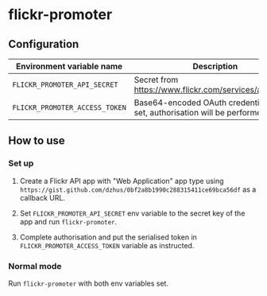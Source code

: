# flickr-promoter

## Configuration

| Environment variable name      | Description                                                                  |
|--------------------------------|------------------------------------------------------------------------------|
| `FLICKR_PROMOTER_API_SECRET`   | Secret from https://www.flickr.com/services/apps/by/...                      |
| `FLICKR_PROMOTER_ACCESS_TOKEN` | Base64-encoded OAuth credential. If not set, authorisation will be performed |

## How to use

### Set up

1. Create a Flickr API app with "Web Application" app type using
`https://gist.github.com/dzhus/0bf2a8b1990c288315411ce69bca56df` as a
callback URL.

2. Set `FLICKR_PROMOTER_API_SECRET` env variable to the secret key of
   the app and run `flickr-promoter`.

3. Complete authorisation and put the serialised token in
   `FLICKR_PROMOTER_ACCESS_TOKEN` variable as instructed.

### Normal mode

Run `flickr-promoter` with both env variables set.
